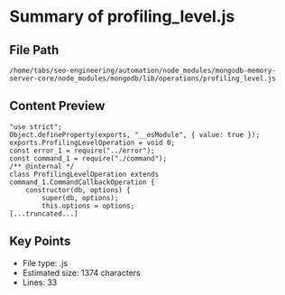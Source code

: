 # Summary of profiling_level.js
  
## File Path
`/home/tabs/seo-engineering/automation/node_modules/mongodb-memory-server-core/node_modules/mongodb/lib/operations/profiling_level.js`

## Content Preview
```
"use strict";
Object.defineProperty(exports, "__esModule", { value: true });
exports.ProfilingLevelOperation = void 0;
const error_1 = require("../error");
const command_1 = require("./command");
/** @internal */
class ProfilingLevelOperation extends command_1.CommandCallbackOperation {
    constructor(db, options) {
        super(db, options);
        this.options = options;
[...truncated...]
```

## Key Points
- File type: .js
- Estimated size: 1374 characters
- Lines: 33
